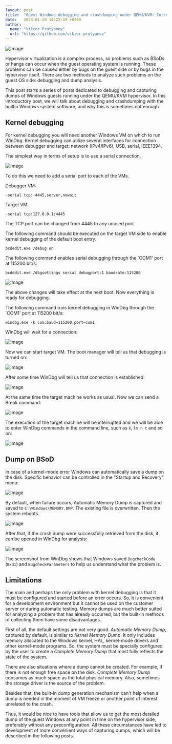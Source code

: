 ```yaml
---
layout: post
title:  "Guest Windows debugging and crashdumping under QEMU/KVM: Introduction"
date:   2023-01-20 14:22:39 +0300
author:
  name: "Viktor Prutyanov"
  url: "https://github.com/viktor-prutyanov"
---
```


![image](https://user-images.githubusercontent.com/8286747/213822987-6f590160-6e14-4862-a3e1-f6fdfbb8cda7.png)

Hypervisor virtualization is a complex process, so problems such as BSoDs or hangs can occur when the guest operating system is running. These problems can be caused either by bugs on the guest side or by bugs in the hypervisor itself. There are two methods to analyze such problems on the guest OS side: debugging and dump analysis.

This post starts a series of posts dedicated to debugging and capturing dumps of Windows guests running under the QEMU/KVM hypervisor. In this introductory post, we will talk about debugging and crashdumping with the builtin Windows system software, and why this is sometimes not enough.

## Kernel debugging

For kernel debugging you will need another Windows VM on which to run WinDbg. Kernel debugging can utilize several interfaces for connection between debugger and target: network (IPv4/IPv6), USB, serial, IEEE1394.

The simplest way in terms of setup is to use a serial connection.

![image](https://user-images.githubusercontent.com/8286747/213817641-da3959ae-90c1-46a7-8898-1a77e8ac102c.png)

To do this we need to add a serial port to each of the VMs.

Debugger VM:
```
-serial tcp::4445,server,nowait
```
Target VM:
```
-serial tcp:127.0.0.1:4445
```
The TCP port can be changed from 4445 to any unused port.

The following command should be executed on the target VM side to enable kernel debugging of the default boot entry:
```
bcdedit.exe /debug on
```
The following command enables serial debugging through the `COM1' port at 115200 bit/s:
```
bcdedit.exe /dbgsettings serial debugport:1 baudrate:115200
```

![image](https://user-images.githubusercontent.com/8286747/213817833-3a1a1374-f594-4d4c-b7f6-c23cb32c32e2.png)

The above changes will take effect at the next boot. Now everything is ready for debugging.

The following command runs kernel debugging in WinDbg through the `COM1' port at 115200 bit/s:
```
windbg.exe -k com:baud=115200,port=com1
```
WinDbg will wait for a connection:

![image](https://user-images.githubusercontent.com/8286747/213817882-135473a1-58ca-4aab-a066-5145d9aa8b6a.png)

Now we can start target VM. The boot manager will tell us that debugging is turned on:

![image](https://user-images.githubusercontent.com/8286747/213817923-a96eb030-f62e-47dd-ba9b-e3dba50ad11c.png)

After some time WinDbg will tell us that connection is established:

![image](https://user-images.githubusercontent.com/8286747/213817982-01a27f76-f6a0-4c50-9648-3d86cc9f9663.png)

At the same time the target machine works as usual. Now we can send a Break command:

![image](https://user-images.githubusercontent.com/8286747/213818008-0f2d3546-d0ab-45cf-b915-b71aac7fc18a.png)

The execution of the target machine will be interrupted and we will be able to enter WinDbg commands in the command line, such as `k`, `lm n t` and so on:

![image](https://user-images.githubusercontent.com/8286747/213818025-12eceea8-140e-4598-8d53-1083a668df3a.png)

## Dump on BSoD

In case of a kernel-mode error Windows can automatically save a dump on the disk. Specific behavior can be controlled in the "Startup and Recovery" menu:

![image](https://user-images.githubusercontent.com/8286747/213818055-d470584c-a4c9-4a1f-bfd2-377222de2591.png)

By default, when failure occurs, Automatic Memory Dump is captured and saved to `C:\Windows\MEMORY.DMP`. The existing file is overwritten. Then the system reboots. 

![image](https://user-images.githubusercontent.com/8286747/213818067-7af1358b-6d34-49c4-bf14-5f7818af8b84.png)

After that, if the crash dump were successfully retrieved from the disk, it can be opened in WinDbg for analysis:

![image](https://user-images.githubusercontent.com/8286747/213818082-47f877d7-842a-485a-a449-b2105b8c9763.png)

The screenshot from WinDbg shows that Windows saved `BugcheckCode` (`0xd1`) and `BugcheckParameters` to help us understand what the problem is.

## Limitations

The main and perhaps the only problem with kernel debugging is that it must be configured and started before an error occurs. So, it is convenient for a development environment but it cannot be used on the customer server or during automatic testing. Memory dumps are much better suited for analyzing a problem that has already occurred, but the built-in methods of collecting them have some disadvantages.

First of all, the default settings are not very good. _Automatic Memory Dump_, captured by default, is similar to _Kernel Memory Dump_. It only includes memory allocated to the Windows kernel, HAL, kernel-mode drivers and other kernel-mode programs. So, the system must be specially configured by the user to create a _Complete Memory Dump_ that most fully reflects the state of the system.

There are also situations where a dump cannot be created. For example, if there is not enough free space on the disk. _Complete Memory Dump_ consumes as much space as the total physical memory. Also, sometimes the storage driver is the source of the problem.

Besides that, the built-in dump generation mechanism can't help when a dump is needed in the moment of VM freeze or another point of interest unrelated to the crash.

Thus, it would be nice to have tools that allow us to get the most detailed dump of the guest Windows at any point in time on the hypervisor side, preferably without any preconfiguration. All these circumstances have led to development of more convenient ways of capturing dumps, which will be described in the following posts.

